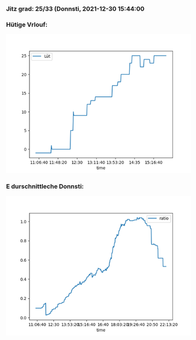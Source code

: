 ### Jitz grad: 25/33 (Donnsti, 2021-12-30 15:44:00

### Hütige Vrlouf:
![Graph](Today.png)

### E durschnittleche Donnsti:
![Graph](Donnsti.png)
